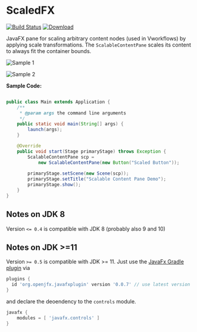 # ScaledFX
[![Build Status](https://travis-ci.org/miho/ScaledFX.svg?branch=master)](https://travis-ci.org/miho/ScaledFX) [ ![Download](https://api.bintray.com/packages/miho/ScaledFX/ScaledFX/images/download.svg) ](https://bintray.com/miho/ScaledFX/ScaledFX/_latestVersion)

JavaFX pane for scaling arbitrary content nodes (used in Vworkflows) by applying scale transformations. The `ScalableContentPane` scales its content to always fit the container bounds.  

![Sample 1](https://media.giphy.com/media/l3vR99nMoId6DEOeA/giphy.gif)

![Sample 2](https://media.giphy.com/media/XvKr0mGNGtP8I/giphy.gif)

**Sample Code:**

```java

public class Main extends Application {
    /**
     * @param args the command line arguments
     */
    public static void main(String[] args) {
        launch(args);
    }

    @Override
    public void start(Stage primaryStage) throws Exception {
        ScalableContentPane scp = 
            new ScalableContentPane(new Button("Scaled Button"));
        
        primaryStage.setScene(new Scene(scp));
        primaryStage.setTitle("Scalable Content Pane Demo");
        primaryStage.show();
    }
}
```

## Notes on JDK 8

Version `<= 0.4` is compatible with JDK 8 (probably also 9 and 10)

## Notes on JDK >=11

Version `>= 0.5` is compatible with JDK >= 11. Just use the [JavaFx Gradle plugin](https://openjfx.io/openjfx-docs/#gradle) via

```gradle
plugins {
  id 'org.openjfx.javafxplugin' version '0.0.7' // use latest version
}
```

and declare the deoendency to the `controls` module.

```gradle
javafx {
    modules = [ 'javafx.controls' ]
}
```
